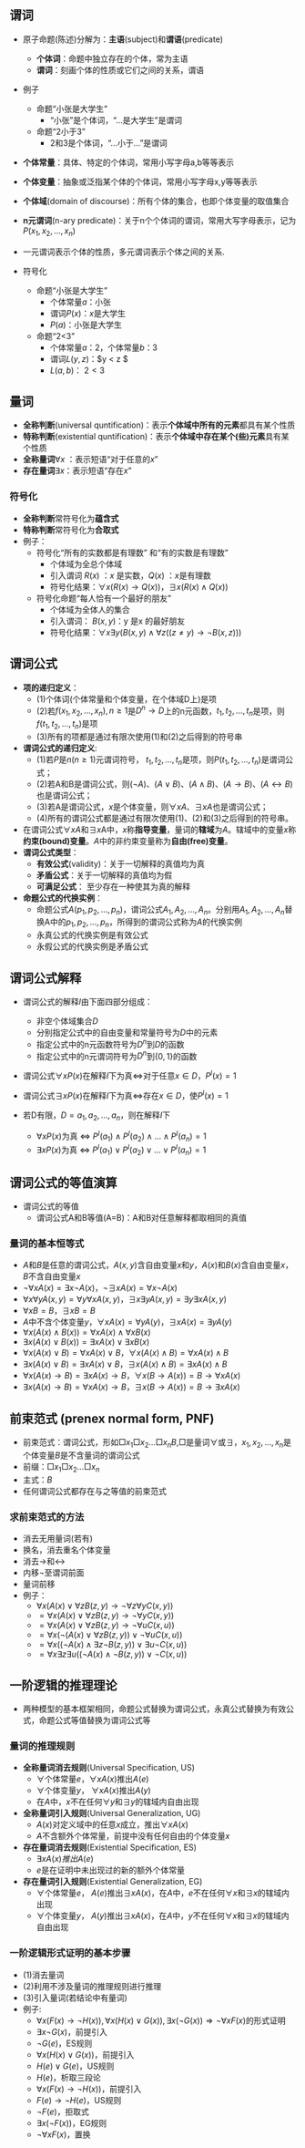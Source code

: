 
## 谓词

- 原子命题(陈述)分解为：**主语**(subject)和**谓语**(predicate)
	- **个体词**：命题中独立存在的个体，常为主语
	- **谓词**：刻画个体的性质或它们之间的关系，谓语
- 例子
	- 命题“小张是大学生”
		- “小张”是个体词，“…是大学生”是谓词
	- 命题“2小于3”
		- 2和3是个体词，“…小于…”是谓词

- **个体常量**：具体、特定的个体词，常用小写字母a,b等等表示
- **个体变量**：抽象或泛指某个体的个体词，常用小写字母x,y等等表示
- **个体域**(domain of discourse)：所有个体的集合，也即个体变量的取值集合
- **n元谓词**(n-ary predicate)：关于n个个体词的谓词，常用大写字母表示，记为$P(x_1,x_2,...,x_n)$
- 一元谓词表示个体的性质，多元谓词表示个体之间的关系.
- 符号化
	- 命题“小张是大学生”
		- 个体常量$a$：小张
		- 谓词$P(x)$：$x$是大学生
		- $P(a)$：小张是大学生
	- 命题“2<3”
		- 个体常量$a$：2，个体常量$b$：3
		- 谓词$L(y,z)$：$y < z $
		- $L(a,b)$： $2 < 3$


## 量词

- **全称判断**(universal quntification)：表示**个体域中所有的元素**都具有某个性质
- **特称判断**(existential quntification)：表示**个体域中存在某个(些)元素**具有某个性质
- **全称量词**$∀x$ ：表示短语“对于任意的$x$”
- **存在量词**$∃x$：表示短语“存在$x$”

### 符号化

- **全称判断**常符号化为**蕴含式**
- **特称判断**常符号化为**合取式**
- 例子：
	- 符号化“所有的实数都是有理数” 和“有的实数是有理数”
		- 个体域为全总个体域
		- 引入谓词 $R(x)$ ：$x$ 是实数，$Q(x)$ ：$x$是有理数
		- 符号化结果：$∀x(R(x)→Q(x))，∃x(R(x)∧Q(x))$
	- 符号化命题“每人恰有一个最好的朋友”
		- 个体域为全体人的集合
		- 引入谓词： $B(x,y)$：y 是x 的最好朋友
		- 符号化结果：$∀x∃y(B(x,y)∧∀z((z≠y)→¬B(x,z)))$


## 谓词公式

- **项的递归定义**：
	- (1)个体词(个体常量和个体变量，在个体域D上)是项
	- (2)若$f(x_1,x_2,…,x_n), n≥1$是$D^n→D$上的n元函数，$t_1,t_2,…,t_n$是项，则$f(t_1,t_2,…,t_n)$是项
	- (3)所有的项都是通过有限次使用(1)和(2)之后得到的符号串
- **谓词公式的递归定义**:
	- (1)若$P$是$n(n≥1)$元谓词符号， $t_1,t_2,…,t_n$是项，则$P(t_1,t_2,…,t_n)$是谓词公式；
	- (2)若A和B是谓词公式，则$(¬A)、(A∨B)、(A∧B)、(A→B)、(A↔B)$也是谓词公式；
	- (3)若A是谓词公式，$x$是个体变量，则$∀xA、∃xA$也是谓词公式；
	- (4)所有的谓词公式都是通过有限次使用(1)、(2)和(3)之后得到的符号串。
- 在谓词公式$∀xA$和$∃x$A中，$x$称**指导变量**，量词的**辖域**为$A$。辖域中的变量$x$称**约束(bound)变量**。$A$中的非约束变量称为**自由(free)变量**。
- **谓词公式类型**：
	- **有效公式**(validity)：关于一切解释的真值均为真
	- **矛盾公式**：关于一切解释的真值均为假
	- **可满足公式**： 至少存在一种使其为真的解释
- **命题公式的代换实例**：
	- 命题公式$A(p_1,p_2,…,p_n)$，谓词公式$A_1,A_2,…,A_n$。分别用$A_1,A_2,…,A_n$替换A中的$p_1,p_2,…,p_n$，所得到的谓词公式称为$A$的代换实例
	- 永真公式的代换实例是有效公式
	- 永假公式的代换实例是矛盾公式
## 谓词公式解释

- 谓词公式的解释$I$由下面四部分组成：
	- 非空个体域集合$D$
	- 分别指定公式中的自由变量和常量符号为$D$中的元素
	- 指定公式中的n元函数符号为$D^n$到$D$的函数
	- 指定公式中的n元谓词符号为$D^n$到$\{0,1\}$的函数

- 谓词公式$∀xP(x)$在解释$I$下为真$\Leftrightarrow$对于任意$x\in D$，$P^I(x)=1$
- 谓词公式$∃xP(x)$在解释$I$下为真$\Leftrightarrow$存在$x\in D$，使$P^I(x)=1$
- 若D有限，$D={a_1,a_2,…,a_n}$，则在解释$I$下
	- $∀xP(x)$为真 $\Leftrightarrow$ $P^I(a_1)∧P^I(a_2)∧...∧P^I(a_n)=1$
	- $∃xP(x)$为真 $\Leftrightarrow$ $P^I(a_1)∨P^I(a_2)∨…∨P^I(a_n)=1$

## 谓词公式的等值演算

- 谓词公式的等值
	- 谓词公式A和B等值(A=B)：A和B对任意解释都取相同的真值

### 量词的基本恒等式

- $A$和$B$是任意的谓词公式，$A(x,y)$含自由变量$x$和$y$，$A(x)$和$B(x)$含自由变量$x$，$B$不含自由变量$x$
- $\neg \forall xA(x) = \exists x \neg A(x)$，$\neg \exists x A(x) = \forall x\neg A(x)$
- $\forall x\forall y A(x,y) = \forall y\forall x A(x,y)$，$\exists x\exists yA(x,y) =\exists y\exists xA(x,y)$
- $\forall xB =B$，$\exists xB=B$
- $A$中不含个体变量$y$，$\forall xA(x)=\forall yA(y)$，$\exists xA(x) = \exists yA(y)$
- $\forall x(A(x)\wedge B(x)) = \forall xA(x) \wedge \forall xB(x)$
- $\exists x(A(x)\vee B(x)) = \exists xA(x)\vee \exists xB(x)$
- $\forall x(A(x)\vee B) = \forall xA(x)\vee B$，$\forall x(A(x)\wedge B) = \forall xA(x)\wedge B$
- $\exists x(A(x)\vee B) = \exists xA(x)\vee B$，$\exists x(A(x)\wedge B) = \exists xA(x)\wedge B$
- $\forall x(A(x)\rightarrow B) = \exists xA(x)\rightarrow B$，$\forall x(B\rightarrow A(x))=B\rightarrow \forall xA(x)$
- $\exists x(A(x)\rightarrow B) = \forall xA(x)\rightarrow B$，$\exists x(B\rightarrow A(x))=B\rightarrow \exists xA(x)$

## **前束范式** (prenex normal form, **PNF**)

- 前束范式：谓词公式，形如$□x_1□x_2…□x_nB$,$□$是量词$∀$或$∃$，$x_1,x_2,…,x_n$是个体变量$B$是不含量词的谓词公式
- 前缀：$□x_1□x_2…□x_n$
- 主式：$B$
- 任何谓词公式都存在与之等值的前束范式

### 求前束范式的方法

- 消去无用量词(若有)
- 换名，消去重名个体变量
- 消去→和↔
- 内移¬至谓词前面
- 量词前移
- 例子：
	- $∀x(A(x)∨∀zB(z,y)→¬∀z∀yC(x,y))$
	- $=∀x(A(x)∨∀zB(z,y)→¬∀yC(x,y))$
	- $=∀x(A(x)∨∀zB(z,y)→¬∀uC(x,u))$
	- $=∀x(¬(A(x)∨∀zB(z,y))∨¬∀uC(x,u))$
	- $=∀x((¬A(x)∧∃z¬B(z,y))∨∃u¬C(x,u))$
	- $=∀x∃z∃u((¬A(x)∧¬B(z,y))∨¬C(x,u))$

## 一阶逻辑的推理理论

- 两种模型的基本框架相同，命题公式替换为谓词公式，永真公式替换为有效公式，命题公式等值替换为谓词公式等

### 量词的推理规则

- **全称量词消去规则**(Universal Specification, US)
	- $∀$个体常量$e$，$∀xA(x)$推出$A(e)$
	- $∀$个体变量$y$， $∀xA(x)$推出$A(y)$
	- 在$A$中，$x$不在任何$∀y$和$∃y$的辖域内自由出现
- **全称量词引入规则**(Universal Generalization, UG)
	- $A(x)$对定义域中的任意$x$成立，推出$∀xA(x)$
	- $A$不含额外个体常量，前提中没有任何自由的个体变量$x$
- **存在量词消去规则**(Existential Specification, ES)
	- $∃xA(x)推出A(e)$
	- $e$是在证明中未出现过的新的额外个体常量
- **存在量词引入规则**(Existential Generalization, EG)
	- $∀$个体常量$e$， $A(e)$推出$∃xA(x)$，在$A$中，$e$不在任何$∀x$和$∃x$的辖域内出现
	- $∀$个体变量$y$， $A(y)$推出$∃xA(x)$，在$A$中，$y$不在任何$∀x$和$∃x$的辖域内自由出现


### 一阶逻辑形式证明的基本步骤

- (1)消去量词
- (2)利用不涉及量词的推理规则进行推理
- (3)引入量词(若结论中有量词)
- 例子: 
	- $∀x(F(x)→¬H(x)),∀x(H(x)∨G(x)), ∃x(¬G(x)) ⇒ ¬∀xF(x)$的形式证明
	- $∃x¬G(x)$，前提引入
	- $¬G(e)$，ES规则
	- $∀x(H(x)∨G(x))$，前提引入
	- $H(e)∨G(e)$，US规则
	- $H(e)$，析取三段论
	- $∀x(F(x) →¬H(x))$，前提引入
	- $F(e)→¬H(e)$，US规则
	- $¬F(e)$，拒取式
	- $∃x (¬F(x))$，EG规则
	- $¬∀x F(x)$，置换